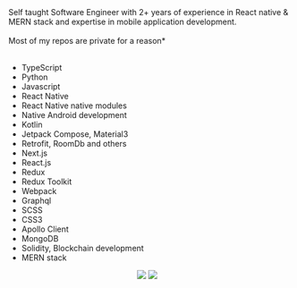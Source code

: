 <div>
  <div>Self taught Software Engineer with 2+ years of experience in React native & MERN stack and expertise in mobile application development.</div>
  &#xa0;
</div>

<div>
	<div>Most of my repos are private for a reason*</div>
	  &#xa0;
</div>

<ul>
        <li>TypeScript</li>
        <li>Python</li>
        <li>Javascript</li>
	<li>React Native</li>
        <li>React Native native modules</li>
        <li>Native Android development</li>
        <li>Kotlin</li>
        <li>Jetpack Compose, Material3</li>
        <li>Retrofit, RoomDb and others</li>
        <li>Next.js</li>
        <li>React.js</li>
        <li>Redux</li>
	<li>Redux Toolkit</li>
        <li>Webpack</li>
        <li>Graphql</li>
	<li>SCSS</li>
	<li>CSS3</li>
        <li>Apollo Client</li>
        <li>MongoDB</li>
	<li>Solidity, Blockchain development</li>
	<li>MERN stack</li>
</ul>

<div align="center">
  <img src="https://github-readme-stats.vercel.app/api/?username=imtheaman&show_icons=true&rank_icon=github&theme=radical&count_private=true&line_height=24" />
<img src="https://github-readme-stats.vercel.app/api/top-langs/?username=imtheaman&langs_count=10&theme=radical&layout=compact" />
  &#xa0;
</div>
